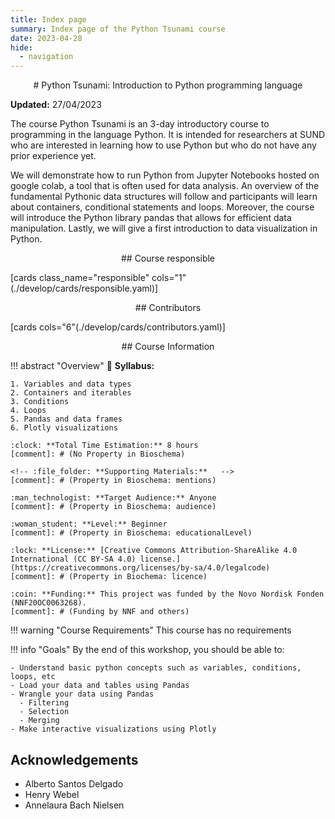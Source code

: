 ```yaml
---
title: Index page
summary: Index page of the Python Tsunami course
date: 2023-04-28
hide:
  - navigation
---
```


<!--
# Put above to hide navigation (left), toc (right) or footer (bottom)

hide:
  - navigation 
  - toc
  - footer 

# You should hide the navigation if there are no subsections
# You should hide the Table of Contents if there are no important titles
-->

<center>
# Python Tsunami: Introduction to Python programming language
</center>

**Updated:** 27/04/2023

The course Python Tsunami is an 3-day introductory course to programming in the language Python. It is intended for researchers at SUND who are interested in learning how to use Python but who do not have any prior experience yet.

We will demonstrate how to run Python from Jupyter Notebooks hosted on google colab, a tool that is often used for data analysis. An overview of the fundamental Pythonic data structures will follow and participants will learn about containers, conditional statements and loops. Moreover, the course will introduce the Python library pandas that allows for efficient data manipulation. Lastly, we will give a first introduction to data visualization in Python.

<center>
## Course responsible
</center>

[cards class_name="responsible" cols="1"(./develop/cards/responsible.yaml)]

<center>
## Contributors
</center>

[cards cols="6"(./develop/cards/contributors.yaml)]

<!-- OVERVIEW OF COURSE -->
<center>
## Course Information
</center>

!!! abstract "Overview"
    :book: **Syllabus:** 

    1. Variables and data types
    2. Containers and iterables
    3. Conditions
    4. Loops
    5. Pandas and data frames
    6. Plotly visualizations

    :clock: **Total Time Estimation:** 8 hours  
    [comment]: # (No Property in Bioschema)

    <!-- :file_folder: **Supporting Materials:**   -->
    [comment]: # (Property in Bioschema: mentions)

    :man_technologist: **Target Audience:** Anyone 
    [comment]: # (Property in Bioschema: audience)

    :woman_student: **Level:** Beginner
    [comment]: # (Property in Bioschema: educationalLevel)

    :lock: **License:** [Creative Commons Attribution-ShareAlike 4.0 International (CC BY-SA 4.0) license.](https://creativecommons.org/licenses/by-sa/4.0/legalcode)
    [comment]: # (Property in Biochema: licence)
    
    :coin: **Funding:** This project was funded by the Novo Nordisk Fonden (NNF20OC0063268).
    [comment]: # (Funding by NNF and others)

!!! warning "Course Requirements"
    This course has no requirements

!!! info "Goals"
    By the end of this workshop, you should be able to:

    - Understand basic python concepts such as variables, conditions, loops, etc
    - Load your data and tables using Pandas
    - Wrangle your data using Pandas
      - Filtering
      - Selection
      - Merging
    - Make interactive visualizations using Plotly

## Acknowledgements

- Alberto Santos Delgado
- Henry Webel
- Annelaura Bach Nielsen

<!--
## References

\bibliography
-->